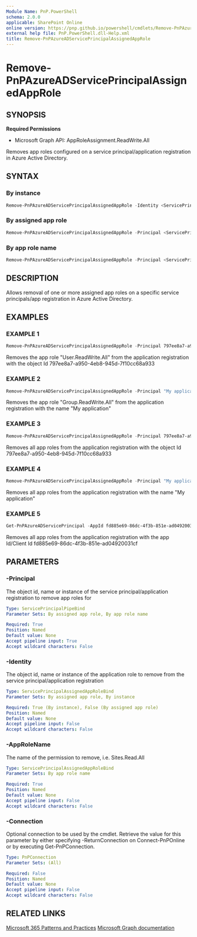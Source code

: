```yaml
---
Module Name: PnP.PowerShell
schema: 2.0.0
applicable: SharePoint Online
online version: https://pnp.github.io/powershell/cmdlets/Remove-PnPAzureADServicePrincipalAssignedAppRole.html
external help file: PnP.PowerShell.dll-Help.xml
title: Remove-PnPAzureADServicePrincipalAssignedAppRole
---
```

  
# Remove-PnPAzureADServicePrincipalAssignedAppRole

## SYNOPSIS

**Required Permissions**

  *  Microsoft Graph API: AppRoleAssignment.ReadWrite.All

Removes app roles configured on a service principal/application registration in Azure Active Directory.

## SYNTAX


### By instance
```powershell
Remove-PnPAzureADServicePrincipalAssignedAppRole -Identity <ServicePrincipalAssignedAppRoleBind> [-Connection <PnPConnection>]
```

### By assigned app role
```powershell
Remove-PnPAzureADServicePrincipalAssignedAppRole -Principal <ServicePrincipalPipeBind> [-Identity <ServicePrincipalAssignedAppRoleBind>] [-Connection <PnPConnection>]
```

### By app role name
```powershell
Remove-PnPAzureADServicePrincipalAssignedAppRole -Principal <ServicePrincipalPipeBind> -AppRoleName <String> [-Connection <PnPConnection>]
```

## DESCRIPTION

Allows removal of one or more assigned app roles on a specific service principals/app registration in Azure Active Directory.

## EXAMPLES

### EXAMPLE 1
```powershell
Remove-PnPAzureADServicePrincipalAssignedAppRole -Principal 797ee8a7-a950-4eb8-945d-7f10cc68a933 -AppRoleName "User.ReadWrite.All"
```

Removes the app role "User.ReadWrite.All" from the application registration with the object Id 797ee8a7-a950-4eb8-945d-7f10cc68a933

### EXAMPLE 2
```powershell
Remove-PnPAzureADServicePrincipalAssignedAppRole -Principal "My application" -AppRoleName "Group.ReadWrite.All"
```

Removes the app role "Group.ReadWrite.All" from the application registration with the name "My application"

### EXAMPLE 3
```powershell
Remove-PnPAzureADServicePrincipalAssignedAppRole -Principal 797ee8a7-a950-4eb8-945d-7f10cc68a933
```

Removes all app roles from the application registration with the object Id 797ee8a7-a950-4eb8-945d-7f10cc68a933

### EXAMPLE 4
```powershell
Remove-PnPAzureADServicePrincipalAssignedAppRole -Principal "My application"
```

Removes all app roles from the application registration with the name "My application"

### EXAMPLE 5
```powershell
Get-PnPAzureADServicePrincipal -AppId fd885e69-86dc-4f3b-851e-ad04920031cf | Remove-PnPAzureADServicePrincipalAssignedAppRole
```

Removes all app roles from the application registration with the app Id/Client Id fd885e69-86dc-4f3b-851e-ad04920031cf

## PARAMETERS

### -Principal
The object id, name or instance of the service principal/application registration to remove app roles for

```yaml
Type: ServicePrincipalPipeBind
Parameter Sets: By assigned app role, By app role name

Required: True
Position: Named
Default value: None
Accept pipeline input: True
Accept wildcard characters: False
```

### -Identity
The object id, name or instance of the application role to remove from the service principal/application registration

```yaml
Type: ServicePrincipalAssignedAppRoleBind
Parameter Sets: By assigned app role, By instance

Required: True (By instance), False (By assigned app role)
Position: Named
Default value: None
Accept pipeline input: False
Accept wildcard characters: False
```

### -AppRoleName
The name of the permission to remove, i.e. Sites.Read.All

```yaml
Type: ServicePrincipalAssignedAppRoleBind
Parameter Sets: By app role name

Required: True
Position: Named
Default value: None
Accept pipeline input: False
Accept wildcard characters: False
```

### -Connection
Optional connection to be used by the cmdlet. Retrieve the value for this parameter by either specifying -ReturnConnection on Connect-PnPOnline or by executing Get-PnPConnection.

```yaml
Type: PnPConnection
Parameter Sets: (All)

Required: False
Position: Named
Default value: None
Accept pipeline input: False
Accept wildcard characters: False
```

## RELATED LINKS

[Microsoft 365 Patterns and Practices](https://aka.ms/m365pnp)
[Microsoft Graph documentation](https://learn.microsoft.com/graph/api/serviceprincipal-delete-approleassignments)